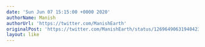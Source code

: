 ```yaml
---
date: 'Sun Jun 07 15:15:00 +0000 2020'
authorName: Manish
authorUrl: 'https://twitter.com/ManishEarth'
originalPost: 'https://twitter.com/ManishEarth/status/1269649063194042368'
layout: like
---
```

